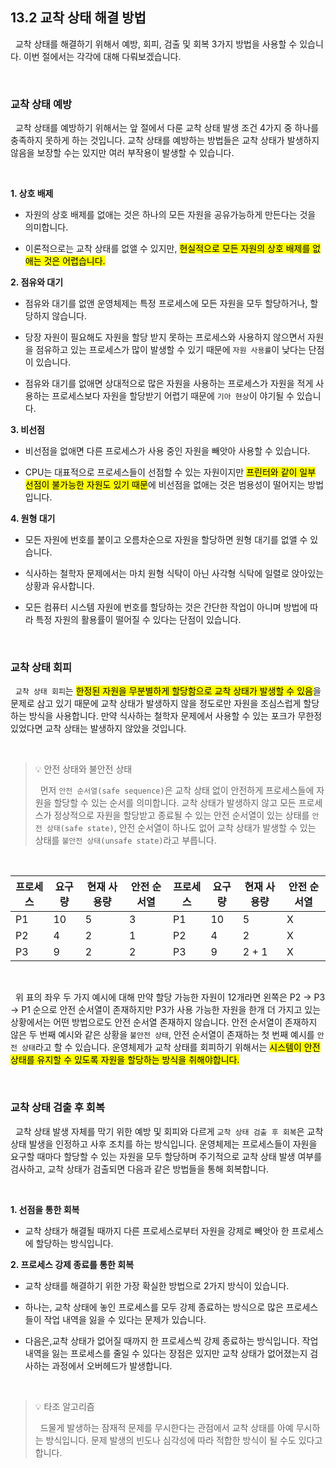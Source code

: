 ## 13.2 교착 상태 해결 방법

&nbsp;&nbsp;교착 상태를 해결하기 위해서 예방, 회피, 검출 및 회복 3가지 방법을 사용할 수 있습니다. 이번 절에서는 각각에 대해 다뤄보겠습니다.

<br>

### 교착 상태 예방

&nbsp;&nbsp;교착 상태를 예방하기 위해서는 앞 절에서 다룬 교착 상태 발생 조건 4가지 중 하나를 충족하지 못하게 하는 것입니다. 교착 상태를 예방하는 방법들은 교착 상태가 발생하지 않음을 보장할 수는 있지만 여러 부작용이 발생할 수 있습니다.

<br>

**1. 상호 배제**

- 자원의 상호 배제를 없애는 것은 하나의 모든 자원을 공유가능하게 만든다는 것을 의미합니다.

- 이론적으로는 교착 상태를 없앨 수 있지만, <mark>현실적으로 모든 자원의 상호 배제를 없애는 것은 어렵습니다.</mark>

**2. 점유와 대기**

- 점유와 대기를 없앤 운영체제는 특정 프로세스에 모든 자원을 모두 할당하거나, 할당하지 않습니다.

- 당장 자원이 필요해도 자원을 할당 받지 못하는 프로세스와 사용하지 않으면서 자원을 점유하고 있는 프로세스가 많이 발생할 수 있기 때문에 `자원 사용률`이 낮다는 단점이 있습니다.

- 점유와 대기를 없애면 상대적으로 많은 자원을 사용하는 프로세스가 자원을 적게 사용하는 프로세스보다 자원을 할당받기 어렵기 때문에 `기아 현상`이 야기될 수 있습니다.

**3. 비선점**

- 비선점을 없애면 다른 프로세스가 사용 중인 자원을 빼앗아 사용할 수 있습니다.

- CPU는 대표적으로 프로세스들이 선점할 수 있는 자원이지만 <mark>프린터와 같이 일부 선점이 불가능한 자원도 있기 때문</mark>에 비선점을 없애는 것은 범용성이 떨어지는 방법입니다.

**4. 원형 대기**

- 모든 자원에 번호를 붙이고 오름차순으로 자원을 할당하면 원형 대기를 없앨 수 있습니다.

- 식사하는 철학자 문제에서는 마치 원형 식탁이 아닌 사각형 식탁에 일렬로 앉아있는 상황과 유사합니다.

- 모든 컴퓨터 시스템 자원에 번호를 할당하는 것은 간단한 작업이 아니며 방법에 따라 특정 자원의 활용률이 떨어질 수 있다는 단점이 있습니다.

<br>

### 교착 상태 회피

&nbsp;&nbsp;`교착 상태 회피`는 <mark>한정된 자원을 무분별하게 할당함으로 교착 상태가 발생할 수 있음</mark>을 문제로 삼고 있기 때문에 교착 상태가 발생하지 않을 정도로만 자원을 조심스럽게 할당하는 방식을 사용합니다. 만약 식사하는 철학자 문제에서 사용할 수 있는 포크가 무한정 있었다면 교착 상태는 발생하지 않았을 것입니다.

<br>

> 💡 안전 상태와 불안전 상태
>
> &nbsp;&nbsp;먼저 `안전 순서열(safe sequence)`은 교착 상태 없이 안전하게 프로세스들에 자원을 할당할 수 있는 순서를 의미합니다. 교착 상태가 발생하지 않고 모든 프로세스가 정상적으로 자원을 할당받고 종료될 수 있는 안전 순서열이 있는 상태를 `안전 상태(safe state)`, 안전 순서열이 하나도 없어 교착 상태가 발생할 수 있는 상태를 `불안전 상태(unsafe state)`라고 부릅니다.

<br>

| 프로세스 | 요구량 | 현재 사용량 | 안전 순서열 | 프로세스 | 요구량 | 현재 사용량 | 안전 순서열 |
| -------- | ------ | ----------- | ----------- | -------- | ------ | ----------- | ----------- |
| P1       | 10     | 5           | 3           | P1       | 10     | 5           | X           |
| P2       | 4      | 2           | 1           | P2       | 4      | 2           | X           |
| P3       | 9      | 2           | 2           | P3       | 9      | 2 + 1       | X           |

<br>

&nbsp;&nbsp;위 표의 좌우 두 가지 예시에 대해 만약 할당 가능한 자원이 12개라면 왼쪽은 P2 -> P3 -> P1 순으로 안전 순서열이 존재하지만 P3가 사용 가능한 자원을 한개 더 가지고 있는 상황에서는 어떤 방법으로도 안전 순서열 존재하지 않습니다. 안전 순서열이 존재하지 않은 두 번째 예시와 같은 상황을 `불안전 상태`, 안전 순서열이 존재하는 첫 번째 예시를 `안전 상태`라고 할 수 있습니다. 운영체제가 교착 상태를 회피하기 위해서는 <mark>시스템이 안전 상태를 유지할 수 있도록 자원을 할당하는 방식을 취해야합니다.</mark>

<br>

### 교착 상태 검출 후 회복

&nbsp;&nbsp;교착 상태 발생 자체를 막기 위한 예방 및 회피와 다르게 `교착 상태 검출 후 회복`은 교착 상태 발생을 인정하고 사후 조치를 하는 방식입니다. 운영체제는 프로세스들이 자원을 요구할 때마다 할당할 수 있는 자원을 모두 할당하며 주기적으로 교착 상태 발생 여부를 검사하고, 교착 상태가 검출되면 다음과 같은 방법들을 통해 회복합니다.

<br>

**1. 선점을 통한 회복**

- 교착 상태가 해결될 때까지 다른 프로세스로부터 자원을 강제로 빼앗아 한 프로세스에 할당하는 방식입니다.

**2. 프로세스 강제 종료를 통한 회복**

- 교착 상태를 해결하기 위한 가장 확실한 방법으로 2가지 방식이 있습니다.

- 하나는, 교착 상태에 놓인 프로세스를 모두 강제 종료하는 방식으로 많은 프로세스들이 작업 내역을 잃을 수 있다는 문제가 있습니다.

- 다음은,교착 상태가 없어질 때까지 한 프로세스씩 강제 종료하는 방식입니다. 작업 내역을 잃는 프로세스를 줄일 수 있다는 장점은 있지만 교착 상태가 없어졌는지 검사하는 과정에서 오버헤드가 발생합니다.

<br>

> 💡 타조 알고리즘
>
> &nbsp;&nbsp;드물게 발생하는 잠재적 문제를 무시한다는 관점에서 교착 상태를 아예 무시하는 방식입니다. 문제 발생의 빈도나 심각성에 따라 적합한 방식이 될 수도 있다고 합니다.

<br>
